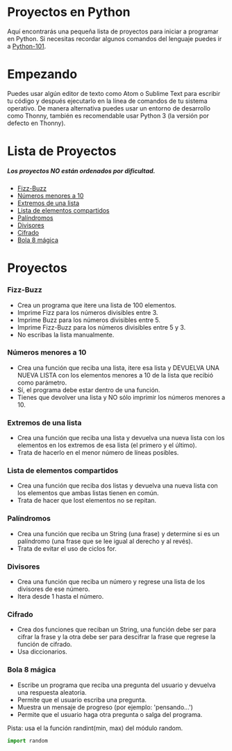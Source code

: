 # Proyectos en Python
Aquí encontrarás una pequeña lista de proyectos para iniciar a programar en Python.
Si necesitas recordar algunos comandos del lenguaje puedes ir a [Python-101](https://github.com/ivnxyz/python-101).

# Empezando
Puedes usar algún editor de texto como Atom o Sublime Text para escribir tu código y después ejecutarlo en la línea de comandos de tu sistema operativo. De manera alternativa puedes usar un entorno de desarrollo como Thonny, también es recomendable usar Python 3 (la versión por defecto en Thonny).

# Lista de Proyectos
##### Los proyectos NO están ordenados por dificultad.
* [Fizz-Buzz](#fizz-buzz)
* [Números menores a 10](#números-menores-a-10)
* [Extremos de una lista](#extremos-de-una-lista)
* [Lista de elementos compartidos](#lista-de-elementos-compartidos)
* [Palíndromos](#palíndromos)
* [Divisores](#divisores)
* [Cifrado](#cifrado)
* [Bola 8 mágica](#bola-8-mágica)

# Proyectos
### Fizz-Buzz
- Crea un programa que itere una lista de 100 elementos.
- Imprime Fizz para los números divisibles entre 3.
- Imprime Buzz para los números divisibles entre 5.
- Imprime Fizz-Buzz para los números divisibles entre 5 y 3.
- No escribas la lista manualmente.
### Números menores a 10
- Crea una función que reciba una lista, itere esa lista y DEVUELVA UNA NUEVA LISTA con los elementos menores a 10 de la lista que recibió como parámetro.
- Sí, el programa debe estar dentro de una función.
- Tienes que devolver una lista y NO sólo imprimir los números menores a 10.
### Extremos de una lista
- Crea una función que reciba una lista y devuelva una nueva lista con los elementos en los extremos de esa lista (el primero y el último).
- Trata de hacerlo en el menor número de líneas posibles.
### Lista de elementos compartidos
- Crea una función que reciba dos listas y devuelva una nueva lista con los elementos que ambas listas tienen en común.
- Trata de hacer que lost elementos no se repitan.
### Palíndromos
- Crea una función que reciba un String (una frase) y determine si es un palíndromo (una frase que se lee igual al derecho y al revés).
- Trata de evitar el uso de ciclos for.
### Divisores
- Crea una función que reciba un número y regrese una lista de los divisores de ese número.
- Itera desde 1 hasta el número.
### Cifrado
- Crea dos funciones que reciban un String, una función debe ser para cifrar la frase y la otra debe ser para descifrar la frase que regrese la función de cifrado.
- Usa diccionarios.
### Bola 8 mágica
- Escribe un programa que reciba una pregunta del usuario y devuelva una respuesta aleatoria.
- Permite que el usuario escriba una pregunta.
- Muestra un mensaje de progreso (por ejemplo: 'pensando...')
- Permite que el usuario haga otra pregunta o salga del programa.

Pista: usa el la función randint(min, max) del módulo random.
```python
import random
```